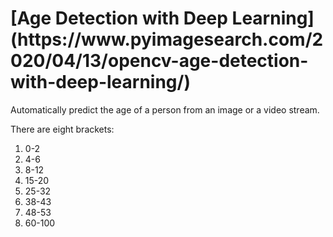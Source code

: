 <h1>[Age Detection with Deep Learning](https://www.pyimagesearch.com/2020/04/13/opencv-age-detection-with-deep-learning/)</h1>


Automatically predict the age of a person from an image or a video stream.

There are eight brackets:
1. 0-2
2. 4-6
3. 8-12
4. 15-20
5. 25-32
6. 38-43
7. 48-53
8. 60-100

